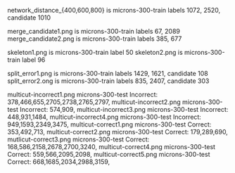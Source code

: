 network_distance_{400,600,800} is microns-300-train labels 1072, 2520, candidate 1010

merge_candidate1.png is microns-300-train labels 67, 2089
merge_candidate2.png is microns-300-train labels 385, 677


skeleton1.png is microns-300-train label 50
skeleton2.png is microns-300-train label 96

split_error1.png is microns-300-train labels 1429, 1621, candidate 108
split_error2.ong is microns-300-train labels 835, 2407, candidate 303

multicut-incorrect1.png microns-300-test Incorrect: 378,466,655,2705,2738,2765,2797,
multicut-incorrect2.png microns-300-test Incorrect: 574,909,
multicut-incorrect3.png microns-300-test Incorrect: 448,931,1484,
multicut-incorrect4.png microns-300-test Incorrect: 949,1593,2349,3475,
multicut-correct1.png microns-300-test Correct: 353,492,713,
multicut-correct2.png microns-300-test Correct: 179,289,690,
mutlicut-correct3.png microns-300-test Correct: 168,586,2158,2678,2700,3240,
multicut-correct4.png microns-300-test Correct: 559,566,2095,2098,
multicut-correct5.png microns-300-test Correct: 668,1685,2034,2988,3159,
